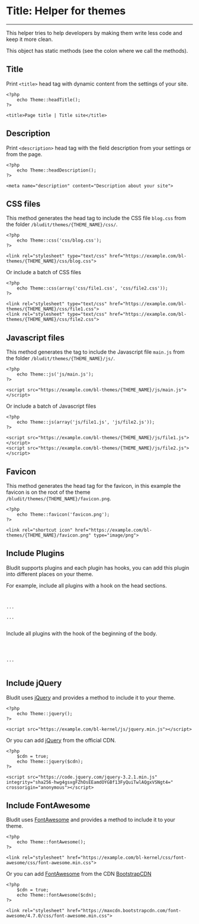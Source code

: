 # Title: Helper for themes
<!-- Position: 100 -->
---

This helper tries to help developers by making them write less code and keep it more clean.

This object has static methods (see the colon where we call the methods).

## Title
Print `<title>` head tag with dynamic content from the settings of your site.
```
<?php
	echo Theme::headTitle();
?>
```

```
<title>Page title | Title site</title>
```

## Description
Print `<description>` head tag with the field description from your settings or from the page.
```
<?php
	echo Theme::headDescription();
?>
```

```
<meta name="description" content="Description about your site">
```

## CSS files
This method generates the head tag to include the CSS file `blog.css` from the folder `/bludit/themes/{THEME_NAME}/css/`.
```
<?php
	echo Theme::css('css/blog.css');
?>
```

```
<link rel="stylesheet" type="text/css" href="https://example.com/bl-themes/{THEME_NAME}/css/blog.css">
```

Or include a batch of CSS files
```
<?php
	echo Theme::css(array('css/file1.css', 'css/file2.css'));
?>
```

```
<link rel="stylesheet" type="text/css" href="https://example.com/bl-themes/{THEME_NAME}/css/file1.css">
<link rel="stylesheet" type="text/css" href="https://example.com/bl-themes/{THEME_NAME}/css/file2.css">
```

## Javascript files
This method generates the tag to include the Javascript file `main.js` from the folder `/bludit/themes/{THEME_NAME}/js/`.
```
<?php
	echo Theme::js('js/main.js');
?>
```

```
<script src="https://example.com/bl-themes/{THEME_NAME}/js/main.js"></script>
```

Or include a batch of Javascript files
```
<?php
	echo Theme::js(array('js/file1.js', 'js/file2.js'));
?>
```

```
<script src="https://example.com/bl-themes/{THEME_NAME}/js/file1.js"></script>
<script src="https://example.com/bl-themes/{THEME_NAME}/js/file2.js"></script>
```

## Favicon
This method generates the head tag for the favicon, in this example the favicon is on the root of the theme `/bludit/themes/{THEME_NAME}/favicon.png`.

```
<?php
	echo Theme::favicon('favicon.png');
?>
```

```
<link rel="shortcut icon" href="https://example.com/bl-themes/{THEME_NAME}/favicon.png" type="image/png">
```

## Include Plugins
Bludit supports plugins and each plugin has hooks, you can add this plugin into different places on your theme.

For example, include all plugins with a hook on the head sections.
<pre><code data-language="php">
<head>
...
<?php
	Theme::plugins('siteHead');
?>
...
</head>
</code></pre>

Include all plugins with the hook of the beginning of the body.
<pre><code data-language="php">
<body>
<?php
	Theme::plugins('siteBodyBegin');
?>
...
</body>
</code></pre>

## Include jQuery
Bludit uses [jQuery](http://jquery.com) and provides a method to include it to your theme.

```
<?php
	echo Theme::jquery();
?>
```

```
<script src="https://example.com/bl-kernel/js/jquery.min.js"></script>
```

Or you can add [jQuery](http://jquery.com) from the official CDN.

```
<?php
	$cdn = true;
	echo Theme::jquery($cdn);
?>
```

```
<script src="https://code.jquery.com/jquery-3.2.1.min.js" integrity="sha256-hwg4gsxgFZhOsEEamdOYGBf13FyQuiTwlAQgxVSNgt4=" crossorigin="anonymous"></script>
```

## Include FontAwesome
Bludit uses [FontAwesome](http://fontawesome.io) and provides a method to include it to your theme.

```
<?php
	echo Theme::fontAwesome();
?>
```

```
<link rel="stylesheet" href="https://example.com/bl-kernel/css/font-awesome/css/font-awesome.min.css">
```

Or you can add [FontAwesome](http://fontawesome.io) from the CDN [BootstrapCDN](https://www.bootstrapcdn.com)

```
<?php
	$cdn = true;
	echo Theme::fontAwesome($cdn);
?>
```

```
<link rel="stylesheet" href="https://maxcdn.bootstrapcdn.com/font-awesome/4.7.0/css/font-awesome.min.css">
```
